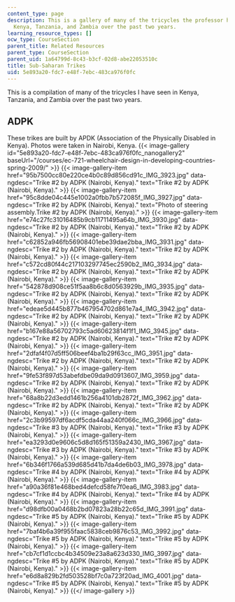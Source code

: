 ```yaml
---
content_type: page
description: This is a gallery of many of the tricycles the professor has seen in
  Kenya, Tanzania, and Zambia over the past two years.
learning_resource_types: []
ocw_type: CourseSection
parent_title: Related Resources
parent_type: CourseSection
parent_uid: 1a64799d-8c43-b3cf-02d8-abe22053510c
title: Sub-Saharan Trikes
uid: 5e893a20-fdc7-e48f-7ebc-483ca976f0fc
---
```


This is a compilation of many of the tricycles I have seen in Kenya, Tanzania, and Zambia over the past two years.

ADPK
----

These trikes are built by APDK (Association of the Physically Disabled in Kenya). Photos were taken in Nairobi, Kenya.
{{< image-gallery id="5e893a20-fdc7-e48f-7ebc-483ca976f0fc_nanogallery2" baseUrl="/courses/ec-721-wheelchair-design-in-developing-countries-spring-2009/" >}}
{{< image-gallery-item href="95b7500cc80e220ce4b0c89d856cd91c_IMG_3923.jpg" data-ngdesc="Trike #2 by ADPK (Nairobi, Kenya)." text="Trike #2 by ADPK (Nairobi, Kenya)." >}}
{{< image-gallery-item href="95c8dde04c445e1002a0fbb7b572085f_IMG_3927.jpg" data-ngdesc="Trike #2 by ADPK (Nairobi, Kenya)." text="Photo of steering assembly.Trike #2 by ADPK (Nairobi, Kenya)." >}}
{{< image-gallery-item href="e74c27fc31016485b9cb11711495a64b_IMG_3930.jpg" data-ngdesc="Trike #2 by ADPK (Nairobi, Kenya)." text="Trike #2 by ADPK (Nairobi, Kenya)." >}}
{{< image-gallery-item href="c62852a946fb56908401ebe39dae2bba_IMG_3931.jpg" data-ngdesc="Trike #2 by ADPK (Nairobi, Kenya)." text="Trike #2 by ADPK (Nairobi, Kenya)." >}}
{{< image-gallery-item href="c572cd80f44c217103297745ec2590b2_IMG_3934.jpg" data-ngdesc="Trike #2 by ADPK (Nairobi, Kenya)." text="Trike #2 by ADPK (Nairobi, Kenya)." >}}
{{< image-gallery-item href="542878d908ce51f5aa8b6c8d0563929b_IMG_3935.jpg" data-ngdesc="Trike #2 by ADPK (Nairobi, Kenya)." text="Trike #2 by ADPK (Nairobi, Kenya)." >}}
{{< image-gallery-item href="edeae5d445b877b467954702d861e7a4_IMG_3942.jpg" data-ngdesc="Trike #2 by ADPK (Nairobi, Kenya)." text="Trike #2 by ADPK (Nairobi, Kenya)." >}}
{{< image-gallery-item href="b167e88a56702793c5ad60623814f1f1_IMG_3945.jpg" data-ngdesc="Trike #2 by ADPK (Nairobi, Kenya)." text="Trike #2 by ADPK (Nairobi, Kenya)." >}}
{{< image-gallery-item href="2dfaf4f07d5ff506beef4ba1b29f63cc_IMG_3951.jpg" data-ngdesc="Trike #2 by ADPK (Nairobi, Kenya)." text="Trike #2 by ADPK (Nairobi, Kenya)." >}}
{{< image-gallery-item href="9fe53f897d53abefdbe09da9d0913607_IMG_3959.jpg" data-ngdesc="Trike #2 by ADPK (Nairobi, Kenya)." text="Trike #2 by ADPK (Nairobi, Kenya)." >}}
{{< image-gallery-item href="68a8b22d3edd1461b256a4101db2872f_IMG_3962.jpg" data-ngdesc="Trike #2 by ADPK (Nairobi, Kenya)." text="Trike #2 by ADPK (Nairobi, Kenya)." >}}
{{< image-gallery-item href="2c3b99597df6acdf5cda44aa240f066c_IMG_3966.jpg" data-ngdesc="Trike #3 by ADPK (Nairobi, Kenya)." text="Trike #3 by ADPK (Nairobi, Kenya)." >}}
{{< image-gallery-item href="ea3293d0e9606c5d8d165f51359a2430_IMG_3967.jpg" data-ngdesc="Trike #3 by ADPK (Nairobi, Kenya)." text="Trike #3 by ADPK (Nairobi, Kenya)." >}}
{{< image-gallery-item href="6b346f1766a539d685d41b7da4de6b03_IMG_3978.jpg" data-ngdesc="Trike #4 by ADPK (Nairobi, Kenya)." text="Trike #4 by ADPK (Nairobi, Kenya)." >}}
{{< image-gallery-item href="a90a36f81e468bed4defcd58fe7f0ea6_IMG_3983.jpg" data-ngdesc="Trike #4 by ADPK (Nairobi, Kenya)." text="Trike #4 by ADPK (Nairobi, Kenya)." >}}
{{< image-gallery-item href="d98dfb00a0468b2bd07823a28b22c65d_IMG_3991.jpg" data-ngdesc="Trike #5 by ADPK (Nairobi, Kenya)." text="Trike #5 by ADPK (Nairobi, Kenya)." >}}
{{< image-gallery-item href="7baf4b6a39f955faac5838ceb9876c53_IMG_3992.jpg" data-ngdesc="Trike #5 by ADPK (Nairobi, Kenya)." text="Trike #5 by ADPK (Nairobi, Kenya)." >}}
{{< image-gallery-item href="cb7cf1d1ccbc4b34509e23a8a623d330_IMG_3997.jpg" data-ngdesc="Trike #5 by ADPK (Nairobi, Kenya)." text="Trike #5 by ADPK (Nairobi, Kenya)." >}}
{{< image-gallery-item href="e6d8a829b2fd503528bf7c0a723f20ad_IMG_4001.jpg" data-ngdesc="Trike #5 by ADPK (Nairobi, Kenya)." text="Trike #5 by ADPK (Nairobi, Kenya)." >}}
{{</ image-gallery >}}